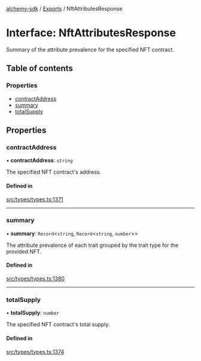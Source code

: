 [alchemy-sdk](../README.md) / [Exports](../modules.md) / NftAttributesResponse

# Interface: NftAttributesResponse

Summary of the attribute prevalence for the specified NFT contract.

## Table of contents

### Properties

- [contractAddress](NftAttributesResponse.md#contractaddress)
- [summary](NftAttributesResponse.md#summary)
- [totalSupply](NftAttributesResponse.md#totalsupply)

## Properties

### contractAddress

• **contractAddress**: `string`

The specified NFT contract's address.

#### Defined in

[src/types/types.ts:1371](https://github.com/alchemyplatform/alchemy-sdk-js/blob/5fad342/src/types/types.ts#L1371)

___

### summary

• **summary**: `Record`<`string`, `Record`<`string`, `number`\>\>

The attribute prevalence of each trait grouped by the trait type for the
provided NFT.

#### Defined in

[src/types/types.ts:1380](https://github.com/alchemyplatform/alchemy-sdk-js/blob/5fad342/src/types/types.ts#L1380)

___

### totalSupply

• **totalSupply**: `number`

The specified NFT contract's total supply.

#### Defined in

[src/types/types.ts:1374](https://github.com/alchemyplatform/alchemy-sdk-js/blob/5fad342/src/types/types.ts#L1374)
